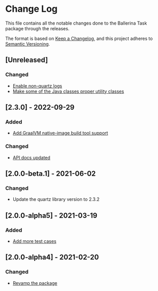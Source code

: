 # Change Log
This file contains all the notable changes done to the Ballerina Task package through the releases.

The format is based on [Keep a Changelog](https://keepachangelog.com/en/1.0.0/),
and this project adheres to [Semantic Versioning](https://semver.org/spec/v2.0.0.html).

## [Unreleased]

### Changed
- [Enable non-quartz logs](https://github.com/ballerina-platform/ballerina-standard-library/issues/4282)
- [Make some of the Java classes proper utility classes](https://github.com/ballerina-platform/ballerina-standard-library/issues/5052)

## [2.3.0] - 2022-09-29

### Added
- [Add GraalVM native-image build tool support](https://github.com/ballerina-platform/ballerina-standard-library/issues/3315)

### Changed
- [API docs updated](https://github.com/ballerina-platform/ballerina-standard-library/issues/3463)

## [2.0.0-beta.1] - 2021-06-02

### Changed
- Update the quartz library version to 2.3.2

## [2.0.0-alpha5] - 2021-03-19

### Added
- [Add more test cases](https://github.com/ballerina-platform/ballerina-standard-library/issues/1217)

## [2.0.0-alpha4] - 2021-02-20

### Changed
- [Revamp the package](https://github.com/ballerina-platform/ballerina-standard-library/issues/62)
